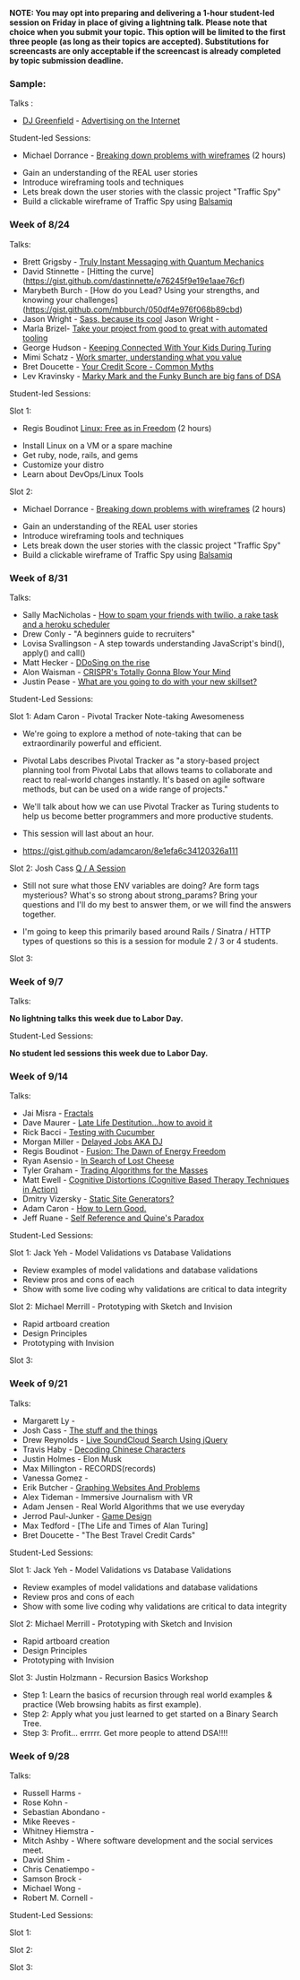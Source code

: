 **NOTE: You may opt into preparing and delivering a 1-hour student-led session on Friday in place of giving a lightning talk. Please note that choice when you submit your topic. This option will be limited to the first three people (as long as their topics are accepted). Substitutions for screencasts are only acceptable if the screencast is already completed by topic submission deadline.**

### Sample:
Talks :

* [DJ Greenfield](https://www.facebook.com/dj.greenfield3) - [Advertising on the Internet](https://gist.github.com/AllPurposeName/7c117da4b0345eb6b817)

Student-led Sessions:

* Michael Dorrance - [Breaking down problems with wireframes](https://gist.github.com/mdorrance/0542aa31b9328bf80c9c) (2 hours)
- Gain an understanding of the REAL user stories
- Introduce wireframing tools and techniques
- Lets break down the user stories with the classic project "Traffic Spy"
- Build a clickable wireframe of Traffic Spy using [Balsamiq](https://balsamiq.com/)

### **Week of 8/24**

Talks:

* Brett Grigsby - [Truly Instant Messaging with Quantum Mechanics](https://gist.github.com/brettgrigsby/d6a336d3b1d3183cb945)
* David Stinnette - [Hitting the curve] (https://gist.github.com/dastinnette/e76245f9e19e1aae76cf)
* Marybeth Burch - [How do you Lead? Using your strengths, and knowing your challenges] (https://gist.github.com/mbburch/050df4e976f068b89cbd)
* Jason Wright - [Sass, because its cool](https://gist.github.com/noobjey/12e050da7c9e1b5793dd) Jason Wright -
* Marla Brizel- [Take your project from good to great with automated tooling](https://gist.github.com/marlabrizel/0626734e3bfb0f913980)
* George Hudson - [Keeping Connected With Your Kids During Turing](https://gist.github.com/Egogre/9fd9619a6f6f62692809)
* Mimi Schatz - [Work smarter, understanding what you value](https://gist.github.com/mcschatz/a2ff0275bdf787689c18)
* Bret Doucette - [Your Credit Score - Common Myths](https://gist.github.com/bad6e/db72d1f2dc3028ff0789)
* Lev Kravinsky - [Marky Mark and the Funky Bunch are big fans of DSA](https://gist.github.com/levthedev/cedb5584c325458447e1)

Student-led Sessions:

Slot 1:
* Regis Boudinot [Linux: Free as in Freedom](https://gist.github.com/selfup/292e09d0b0b23236fbbf) (2 hours)
- Install Linux on a VM or a spare machine
- Get ruby, node, rails, and gems
- Customize your distro
- Learn about DevOps/Linux Tools

Slot 2:
* Michael Dorrance - [Breaking down problems with wireframes](https://gist.github.com/mdorrance/0542aa31b9328bf80c9c) (2 hours)
- Gain an understanding of the REAL user stories
- Introduce wireframing tools and techniques
- Lets break down the user stories with the classic project "Traffic Spy"
- Build a clickable wireframe of Traffic Spy using [Balsamiq](https://balsamiq.com/)

### **Week of 8/31**

Talks:

* Sally MacNicholas - [How to spam your friends with twilio, a rake task and a heroku scheduler](https://gist.github.com/sallymacnicholas/64105f61a4143b1aa271)
* Drew Conly - "A beginners guide to recruiters"
* Lovisa Svallingson - A step towards understanding JavaScript's bind(), apply() and call()
* Matt Hecker - [DDoSing on the rise](https://gist.github.com/HoffsMH/fa587eb2aa3644a36051)
* Alon Waisman - [CRISPR's Totally Gonna Blow Your Mind](https://gist.github.com/MowAlon/912d9a53323bc6c83a2b)
* Justin Pease - [What are you going to do with your new skillset?](https://gist.github.com/Jpease1020/3e292c29fd535320ab61)

Student-Led Sessions:

Slot 1: Adam Caron - Pivotal Tracker Note-taking Awesomeness

 - We're going to explore a method of note-taking that can be extraordinarily powerful and efficient.

 - Pivotal Labs describes Pivotal Tracker as "a story-based project planning tool from Pivotal Labs that allows teams to collaborate and react to real-world changes instantly. It's based on agile software methods, but can be used on a wide range of projects."

 - We'll talk about how we can use Pivotal Tracker as Turing students to help us become better programmers and more productive students.

 - This session will last about an hour.
 - https://gist.github.com/adamcaron/8e1efa6c34120326a111

Slot 2: Josh Cass [Q / A Session](https://gist.github.com/joshcass/f0ef83423a76f6a46085)
- Still not sure what those ENV variables are doing? Are form tags mysterious?
What's so strong about strong_params? Bring your questions and I'll do my best
to answer them, or we will find the answers together.

- I'm going to keep this primarily based around Rails / Sinatra / HTTP types of
questions so this is a session for module 2 / 3 or 4 students.

Slot 3:

### **Week of 9/7**

Talks:

__No lightning talks this week due to Labor Day.__

Student-Led Sessions:

__No student led sessions this week due to Labor Day.__

### **Week of 9/14**

Talks:

* Jai Misra - [Fractals](https://gist.github.com/mrjaimisra/873eac16b574581fc6e7)
* Dave Maurer - [Late Life Destitution...how to avoid it](https://gist.github.com/davemaurer/82efc39071292d40aca8)
* Rick Bacci - [Testing with Cucumber](https://gist.github.com/RickBacci/fadfd64e2d5fa3a1f054)
* Morgan Miller - [Delayed Jobs AKA DJ](https://gist.github.com/morganmiller/9538141b22a1d5d4d8bc)
* Regis Boudinot - [Fusion: The Dawn of Energy Freedom](https://gist.github.com/selfup/152d1449e9af277717f7)
* Ryan Asensio - [In Search of Lost Cheese](https://gist.github.com/rasensio1/853846d580234c989b6d)
* Tyler Graham - [Trading Algorithms for the Masses](https://gist.github.com/tgraham777/da260f029ec75808d4c4)
* Matt Ewell - [Cognitive Distortions (Cognitive Based Therapy Techniques in Action)](https://github.com/plato721/cognitive-distortions)
* Dmitry Vizersky - [Static Site Generators?](https://gist.github.com/Dmitry1007/c9eb28b3a073d03d1b25#file-static-site-md)
* Adam Caron - [How to Lern Good.](https://gist.github.com/adamcaron/8e1efa6c34120326a111)
* Jeff Ruane - [Self Reference and Quine's Paradox](https://gist.github.com/jbrr/d6b66b4fde6c403537f3)

Student-Led Sessions:

Slot 1: Jack Yeh - Model Validations vs Database Validations
- Review examples of model validations and database validations
- Review pros and cons of each
- Show with some live coding why validations are critical to data integrity

Slot 2: Michael Merrill - Prototyping with Sketch and Invision
- Rapid artboard creation
- Design Principles
- Prototyping with Invision

Slot 3:

### **Week of 9/21**

Talks:

* Margarett Ly  -
* Josh Cass - [The stuff and the things](https://gist.github.com/joshcass/881f32732361e709e148)
* Drew Reynolds - [Live SoundCloud Search Using jQuery](http://blog.drewreynolds.me/soundcloud-search/)
* Travis Haby - [Decoding Chinese Characters](https://gist.github.com/travishaby/c65b834136be712cc8b6)
* Justin Holmes - Elon Musk
* Max Millington - RECORDS(records)
* Vanessa Gomez -
* Erik Butcher - [Graphing Websites And Problems](https://gist.github.com/with-a-k/a7886601917b72c98bca)
* Alex Tideman - Immersive Journalism with VR
* Adam Jensen - Real World Algorithms that we use everyday
* Jerrod Paul-Junker - [Game Design](https://gist.github.com/Unsafepond/a7fea73cb9550d9da255)
* Max Tedford - [The Life and Times of Alan Turing]
* Bret Doucette - "The Best Travel Credit Cards"

Student-Led Sessions:

Slot 1: Jack Yeh - Model Validations vs Database Validations
- Review examples of model validations and database validations
- Review pros and cons of each
- Show with some live coding why validations are critical to data integrity

Slot 2: Michael Merrill - Prototyping with Sketch and Invision
- Rapid artboard creation
- Design Principles
- Prototyping with Invision

Slot 3: Justin Holzmann - Recursion Basics Workshop
- Step 1: Learn the basics of recursion through real world examples & practice
(Web browsing habits as first example).
- Step 2: Apply what you just learned to get started on a Binary Search Tree.
- Step 3: Profit... errrrr. Get more people to attend DSA!!!!

### **Week of 9/28**

Talks:

* Russell Harms -
* Rose Kohn -
* Sebastian Abondano -
* Mike Reeves -
* Whitney Hiemstra -
* Mitch Ashby - Where software development and the social services meet.
* David Shim -
* Chris Cenatiempo -
* Samson Brock -
* Michael Wong -
* Robert M. Cornell -

Student-Led Sessions:

Slot 1:

Slot 2:

Slot 3:
